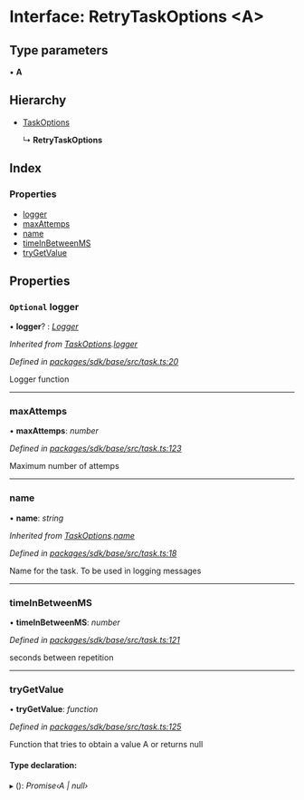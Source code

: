 # Interface: RetryTaskOptions <**A**>

## Type parameters

▪ **A**

## Hierarchy

* [TaskOptions](_task_.taskoptions.md)

  ↳ **RetryTaskOptions**

## Index

### Properties

* [logger](_task_.retrytaskoptions.md#optional-logger)
* [maxAttemps](_task_.retrytaskoptions.md#maxattemps)
* [name](_task_.retrytaskoptions.md#name)
* [timeInBetweenMS](_task_.retrytaskoptions.md#timeinbetweenms)
* [tryGetValue](_task_.retrytaskoptions.md#trygetvalue)

## Properties

### `Optional` logger

• **logger**? : *[Logger](../modules/_logger_.md#logger)*

*Inherited from [TaskOptions](_task_.taskoptions.md).[logger](_task_.taskoptions.md#optional-logger)*

*Defined in [packages/sdk/base/src/task.ts:20](https://github.com/medhak1/celo-monorepo/blob/master/packages/sdk/base/src/task.ts#L20)*

Logger function

___

###  maxAttemps

• **maxAttemps**: *number*

*Defined in [packages/sdk/base/src/task.ts:123](https://github.com/medhak1/celo-monorepo/blob/master/packages/sdk/base/src/task.ts#L123)*

Maximum number of attemps

___

###  name

• **name**: *string*

*Inherited from [TaskOptions](_task_.taskoptions.md).[name](_task_.taskoptions.md#name)*

*Defined in [packages/sdk/base/src/task.ts:18](https://github.com/medhak1/celo-monorepo/blob/master/packages/sdk/base/src/task.ts#L18)*

Name for the task. To be used in logging messages

___

###  timeInBetweenMS

• **timeInBetweenMS**: *number*

*Defined in [packages/sdk/base/src/task.ts:121](https://github.com/medhak1/celo-monorepo/blob/master/packages/sdk/base/src/task.ts#L121)*

seconds between repetition

___

###  tryGetValue

• **tryGetValue**: *function*

*Defined in [packages/sdk/base/src/task.ts:125](https://github.com/medhak1/celo-monorepo/blob/master/packages/sdk/base/src/task.ts#L125)*

Function that tries to obtain a value A or returns null

#### Type declaration:

▸ (): *Promise‹A | null›*
